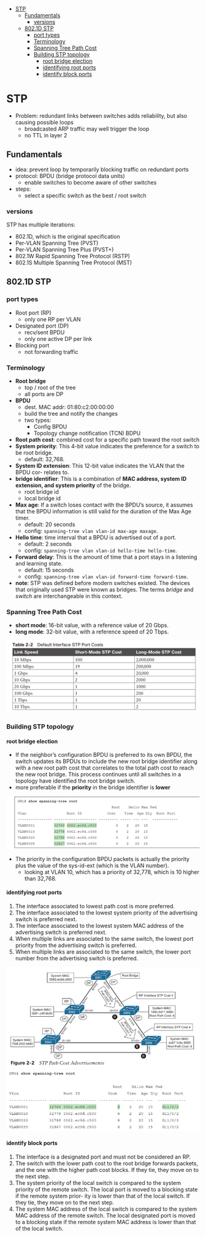 - [STP](#stp)
  - [Fundamentals](#fundamentals)
    - [versions](#versions)
  - [802.1D STP](#8021d-stp)
    - [port types](#port-types)
    - [Terminology](#terminology)
    - [Spanning Tree Path Cost](#spanning-tree-path-cost)
    - [Building STP topology](#building-stp-topology)
      - [root bridge election](#root-bridge-election)
      - [identifying root ports](#identifying-root-ports)
      - [identify block ports](#identify-block-ports)

# STP

* Problem: redundant links between switches adds reliability, but also causing possible loops
  * broadcasted ARP traffic may well trigger the loop
  * no TTL in layer 2

## Fundamentals

* idea: prevent loop by temporarily blocking traffic on redundant ports
* protocol: BPDU (bridge protocol data units)
  * enable switches to become aware of other switches
* steps: 
  * select a specific switch as the best / root switch

### versions

STP has multiple iterations:

* 802.1D, which is the original specification
* Per-VLAN Spanning Tree (PVST)
* Per-VLAN Spanning Tree Plus (PVST+)
* 802.1W Rapid Spanning Tree Protocol (RSTP)
* 802.1S Multiple Spanning Tree Protocol (MST)

## 802.1D STP

### port types

* Root port (RP)
  * only one RP per VLAN
* Designated port (DP)
  * recv/sent BPDU
  * only one active DP per link
* Blocking port
  * not forwarding traffic

### Terminology

* **Root bridge**
  * top / root of the tree
  * all ports are DP
* **BPDU**
  * dest. MAC addr: 01:80:c2:00:00:00
  * build the tree and notify the changes
  * two types:
    * Config BPDU
    * Topology change notification (TCN) BDPU
* **Root path cost**: combined cost for a specific path toward the root switch
* **System priority**: This 4-bit value indicates the preference for a switch to be root bridge. 
  * default: 32,768.
* **System ID extension**: This 12-bit value indicates the VLAN that the BPDU cor- relates to.
* **bridge identifier**: This is a combination of **MAC address, system ID extension, and system priority** of the bridge.
  * root bridge id
  * local bridge id
* **Max age**: If a switch loses contact with the BPDU’s source, it assumes that the BPDU information is still valid for the duration of the Max Age timer.
  * default: 20 seconds
  * config: `spanning-tree vlan vlan-id max-age maxage`. 
* **Hello time**: time interval that a BPDU is advertised out of a port. 
  * default: 2 seconds
  * config: `spanning-tree vlan vlan-id hello-time hello-time`.
* **Forward delay**: This is the amount of time that a port stays in a listening and learning state. 
  * default: 15 seconds
  * config: `spanning-tree vlan vlan-id forward-time forward-time`.
* **note**: STP was defined before modern switches existed. The devices that originally used STP were known as bridges. The terms *bridge* and *switch* are interchangeable in this context.

### Spanning Tree Path Cost

* **short mode**: 16-bit value, with a reference value of 20 Gbps.
* **long mode**: 32-bit value, with a reference speed of 20 Tbps.

![](img/2024-09-19-09-41-37.png)

### Building STP topology

#### root bridge election

* If the neighbor’s configuration BPDU is preferred to its own BPDU, the switch updates its BPDUs to include the new root bridge identifier along with a new root path cost that correlates to the total path cost to reach the new root bridge. This process continues until all switches in a topology have identified the root bridge switch.
* more preferable if the **priority** in the bridge identifier is **lower**

![](img/2024-09-19-09-38-41.png)

* The priority in the configuration BPDU packets is actually the priority plus the value of the sys-id-ext (which is the VLAN number).
  * looking at VLAN 10, which has a priority of 32,778, which is 10 higher than 32,768.

#### identifying root ports

1. The interface associated to lowest path cost is more preferred.
2. The interface associated to the lowest system priority of the advertising switch is preferred next.
3. The interface associated to the lowest system MAC address of the advertising switch is preferred next.
4. When multiple links are associated to the same switch, the lowest port priority from the advertising switch is preferred.
5. When multiple links are associated to the same switch, the lower port number from the advertising switch is preferred.

![](img/2024-09-19-09-50-09.png)
![](img/2024-09-19-09-50-39.png)

#### identify block ports

1. The interface is a designated port and must not be considered an RP.
2. The switch with the lower path cost to the root bridge forwards packets, and the one with the higher path cost blocks. If they tie, they move on to the next step.
3. The system priority of the local switch is compared to the system priority of the remote switch. The local port is moved to a blocking state if the remote system prior- ity is lower than that of the local switch. If they tie, they move on to the next step.
4. The system MAC address of the local switch is compared to the system MAC address of the remote switch. The local designated port is moved to a blocking state if the remote system MAC address is lower than that of the local switch.